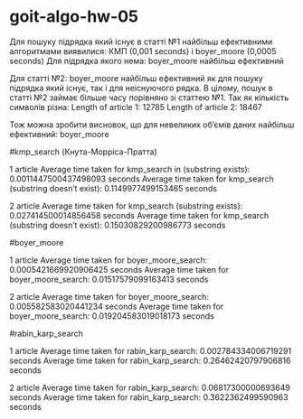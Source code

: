 # goit-algo-hw-05

Для пошуку підрядка який існує в статті №1 найбільш ефективними алгоритмами виявилися: КМП (0,001 seconds) і boyer_moore (0,0005 seconds)
Для підрядка якого нема: boyer_moore найбільш ефективний
 
Для статті №2:  boyer_moore найбільш ефективний як для пошуку підрядка який існує, так і для неіснуючого рядка.
В цілому, пошук в статті №2 займає більше часу порівняно зі статтею №1. Так як кількість символів різна:
Length of article 1: 12785
Length of article 2: 18467
 
Тож можна зробити висновок, що для невеликих об’ємів даних найбільш ефективний: boyer_moore
 

#kmp_search (Кнута-Морріса-Пратта)
 
1 article
Average time taken for kmp_search in (substring exists): 0.0011447500437498093 seconds
Average time taken for kmp_search (substring doesn’t exist): 0.1149977499153465 seconds
 
2 article
Average time taken for kmp_search (substring exists): 0.027414500014856458 seconds
Average time taken for kmp_search (substring doesn’t exist): 0.15030829200986773 seconds
 

#boyer_moore
 
1 article
Average time taken for boyer_moore_search: 0.0005421669920906425 seconds
Average time taken for boyer_moore_search: 0.01517579099163413 seconds
 
2 article
Average time taken for boyer_moore_search: 0.005582583020441234 seconds
Average time taken for boyer_moore_search: 0.019204583019018173 seconds
 
 
#rabin_karp_search
 
1 article
Average time taken for rabin_karp_search: 0.002784334006719291 seconds
Average time taken for rabin_karp_search: 0.26462420797906816 seconds
 
2 article
Average time taken for rabin_karp_search: 0.06817300000693649 seconds
Average time taken for rabin_karp_search: 0.3622362499590963 seconds

